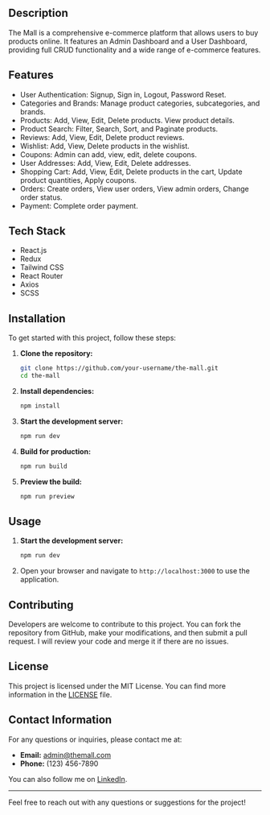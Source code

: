 ## Description
The Mall is a comprehensive e-commerce platform that allows users to buy products online. It features an Admin Dashboard and a User Dashboard, providing full CRUD functionality and a wide range of e-commerce features.

## Features
- User Authentication: Signup, Sign in, Logout, Password Reset.
- Categories and Brands: Manage product categories, subcategories, and brands.
- Products: Add, View, Edit, Delete products. View product details.
- Product Search: Filter, Search, Sort, and Paginate products.
- Reviews: Add, View, Edit, Delete product reviews.
- Wishlist: Add, View, Delete products in the wishlist.
- Coupons: Admin can add, view, edit, delete coupons.
- User Addresses: Add, View, Edit, Delete addresses.
- Shopping Cart: Add, View, Edit, Delete products in the cart, Update product quantities, Apply coupons.
- Orders: Create orders, View user orders, View admin orders, Change order status.
- Payment: Complete order payment.

## Tech Stack
- React.js
- Redux
- Tailwind CSS
- React Router
- Axios
- SCSS

## Installation
To get started with this project, follow these steps:

1. **Clone the repository:**
    ```bash
    git clone https://github.com/your-username/the-mall.git
    cd the-mall
    ```

2. **Install dependencies:**
    ```bash
    npm install
    ```

3. **Start the development server:**
    ```bash
    npm run dev
    ```

4. **Build for production:**
    ```bash
    npm run build
    ```

5. **Preview the build:**
    ```bash
    npm run preview
    ```

## Usage
1. **Start the development server:**
    ```bash
    npm run dev
    ```

2. Open your browser and navigate to `http://localhost:3000` to use the application.


## Contributing
Developers are welcome to contribute to this project. You can fork the repository from GitHub, make your modifications, and then submit a pull request. I will review your code and merge it if there are no issues.

## License
This project is licensed under the MIT License. You can find more information in the [LICENSE](LICENSE) file.

## Contact Information
For any questions or inquiries, please contact me at:
- **Email:** admin@themall.com
- **Phone:** (123) 456-7890

You can also follow me on [LinkedIn](https://www.linkedin.com/).

---

Feel free to reach out with any questions or suggestions for the project!
